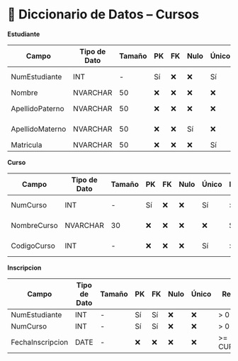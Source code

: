 # 📘 Diccionario de Datos – Cursos

**Estudiante**

| Campo           | Tipo de Dato | Tamaño | PK  | FK  | Nulo | Único | Restricciones | Referencia | Descripción |
|-----------------|-------------|--------|-----|-----|------|-------|---------------|------------|-------------|
| NumEstudiante   | INT         | -      | Sí  | ❌  | ❌   | Sí    | > 0           | -          | Número estudiante |
| Nombre         | NVARCHAR    | 50     | ❌  | ❌  | ❌   | ❌    | Solo letras   | -          | Nombre      |
| ApellidoPaterno| NVARCHAR    | 50     | ❌  | ❌  | ❌   | ❌    | Solo letras   | -          | Apellido paterno |
| ApellidoMaterno| NVARCHAR    | 50     | ❌  | ❌  | Sí   | ❌    | Solo letras   | -          | Apellido materno |
| Matricula      | NVARCHAR    | 50     | ❌  | ❌  | ❌   | Sí    | Alfanumérico  | -          | Matrícula   |

**Curso**

| Campo       | Tipo de Dato | Tamaño | PK  | FK  | Nulo | Único | Restricciones | Referencia | Descripción |
|-------------|-------------|--------|-----|-----|------|-------|---------------|------------|-------------|
| NumCurso    | INT         | -      | Sí  | ❌  | ❌   | Sí    | > 0           | -          | Número curso |
| NombreCurso | NVARCHAR    | 30     | ❌  | ❌  | ❌   | ❌    | Solo letras   | -          | Nombre curso |
| CodigoCurso | INT         | -      | ❌  | ❌  | ❌   | Sí    | > 0           | -          | Código curso |

**Inscripcion**

| Campo          | Tipo de Dato | Tamaño | PK  | FK  | Nulo | Único | Restricciones | Referencia            | Descripción |
|----------------|-------------|--------|-----|-----|------|-------|---------------|-----------------------|-------------|
| NumEstudiante  | INT         | -      | Sí  | Sí  | ❌   | ❌    | > 0           | ESTUDIANTE(NumEstudiante) | Estudiante |
| NumCurso       | INT         | -      | Sí  | Sí  | ❌   | ❌    | > 0           | CURSO(NumCurso)       | Curso       |
| FechaInscripcion | DATE     | -      | ❌  | ❌  | ❌   | ❌    | >= CURRENT_DATE | -                   | Fecha inscripción |
